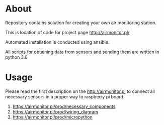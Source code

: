 # About

Repository contains solution for creating your own air monitoring station.

This is location of code for project page http://airmonitor.pl/

Automated installation is conducted using ansible.

All scripts for obtaining data from sensors and sending them are written in python 3.6

# Usage

Please read the first description on the http://airmonitor.pl to connect all necessary sensors in a proper way to
raspberry pi board.

1. https://airmonitor.pl/prod/necessary_components
2. https://airmonitor.pl/prod/wiring_diagram
3. https://airmonitor.pl/prod/micropython
